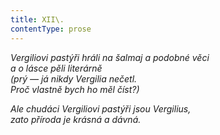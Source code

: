 ```yaml
---
title: XII\.
contentType: prose
---
```


<section>

_Vergiliovi pastýři hráli na šalmaj a podobné věci  
a o lásce pěli literárně  
(prý — já nikdy Vergilia nečetl.  
Proč vlastně bych ho měl číst?)_

</section>

<section>

_Ale chudáci Vergiliovi pastýři jsou Vergilius,  
zato příroda je krásná a dávná._

</section>
